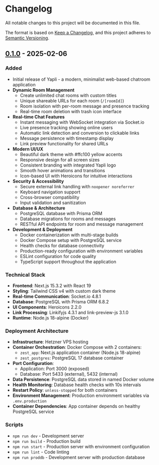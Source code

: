 # Changelog

All notable changes to this project will be documented in this file.

The format is based on [Keep a Changelog](https://keepachangelog.com/en/1.0.0/),
and this project adheres to [Semantic Versioning](https://semver.org/spec/v2.0.0.html).

## [0.1.0] - 2025-02-06

### Added

- Initial release of Yapli - a modern, minimalist web-based chatroom application
- **Dynamic Room Management**
  - Create unlimited chat rooms with custom titles
  - Unique shareable URLs for each room (`/[roomId]`)
  - Room isolation with per-room message and presence tracking
  - Real-time room deletion with trash icon interface
- **Real-time Chat Features**
  - Instant messaging with WebSocket integration via Socket.io
  - Live presence tracking showing online users
  - Automatic link detection and conversion to clickable links
  - Message persistence with timestamp display
  - Link preview functionality for shared URLs
- **Modern UI/UX**
  - Beautiful dark theme with #ffc100 yellow accents
  - Responsive design for all screen sizes
  - Consistent branding with integrated Yapli logo
  - Smooth hover animations and transitions
  - Icon-based UI with Heroicons for intuitive interactions
- **Security & Accessibility**
  - Secure external link handling with `noopener noreferrer`
  - Keyboard navigation support
  - Cross-browser compatibility
  - Input validation and sanitization
- **Database & Architecture**
  - PostgreSQL database with Prisma ORM
  - Database migrations for rooms and messages
  - RESTful API endpoints for room and message management
- **Development & Deployment**
  - Docker containerization with multi-stage builds
  - Docker Compose setup with PostgreSQL service
  - Health checks for database connectivity
  - Production-ready configuration with environment variables
  - ESLint configuration for code quality
  - TypeScript support throughout the application

### Technical Stack

- **Frontend**: Next.js 15.3.2 with React 19
- **Styling**: Tailwind CSS v4 with custom dark theme
- **Real-time Communication**: Socket.io 4.8.1
- **Database**: PostgreSQL with Prisma ORM 6.8.2
- **UI Components**: Heroicons 2.2.0
- **Link Processing**: Linkifyjs 4.3.1 and link-preview-js 3.1.0
- **Runtime**: Node.js 18-alpine (Docker)

### Deployment Architecture

- **Infrastructure**: Hetzner VPS hosting
- **Container Orchestration**: Docker Compose with 2 containers:
  - `zest_app`: Next.js application container (Node.js 18-alpine)
  - `zest_postgres`: PostgreSQL 17 database container
- **Port Configuration**:
  - Application: Port 3000 (exposed)
  - Database: Port 5433 (external), 5432 (internal)
- **Data Persistence**: PostgreSQL data stored in named Docker volume
- **Health Monitoring**: Database health checks with 10s intervals
- **Restart Policy**: `unless-stopped` for both containers
- **Environment Management**: Production environment variables via `.env.production`
- **Container Dependencies**: App container depends on healthy PostgreSQL service

### Scripts

- `npm run dev` - Development server
- `npm run build` - Production build
- `npm run start` - Production server with environment configuration
- `npm run lint` - Code linting
- `npm run proddb` - Development server with production database

[0.1.0]: https://github.com/your-username/yapli/releases/tag/v0.1.0
